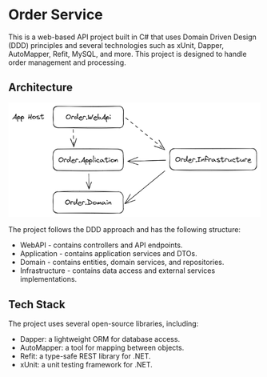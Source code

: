 # Order Service

This is a web-based API project built in C# that uses Domain Driven Design (DDD) principles and several technologies such as xUnit, Dapper, AutoMapper, Refit, MySQL, and more. This project is designed to handle order management and processing.

## Architecture

![architecture](./design/architecture.png)

The project follows the DDD approach and has the following structure:

- WebAPI - contains controllers and API endpoints.
- Application - contains application services and DTOs.
- Domain - contains entities, domain services, and repositories.
- Infrastructure - contains data access and external services implementations.

## Tech Stack

The project uses several open-source libraries, including:

- Dapper: a lightweight ORM for database access.
- AutoMapper: a tool for mapping between objects.
- Refit: a type-safe REST library for .NET.
- xUnit: a unit testing framework for .NET.

